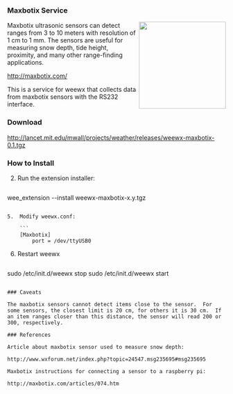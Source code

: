 ### Maxbotix Service

<img src="http://weewx.com/hardware/maxbotix.png" width="200" align="right" />

Maxbotix ultrasonic sensors can detect ranges from 3 to 10 meters with resolution of 1 cm to 1 mm.  The sensors are useful for measuring snow depth, tide height, proximity, and many other range-finding applications.

http://maxbotix.com/

This is a service for weewx that collects data from maxbotix sensors with the RS232 interface.

### Download

http://lancet.mit.edu/mwall/projects/weather/releases/weewx-maxbotix-0.1.tgz

### How to Install

2.  Run the extension installer:

    ```
wee_extension --install weewx-maxbotix-x.y.tgz
```

5.  Modify weewx.conf:

    ```
    [Maxbotix]
        port = /dev/ttyUSB0
```

6. Restart weewx

    ```
sudo /etc/init.d/weewx stop
sudo /etc/init.d/weewx start
```

### Caveats

The maxbotix sensors cannot detect items close to the sensor.  For some sensors, the closest limit is 20 cm, for others it is 30 cm.  If an item ranges closer than this distance, the sensor will read 200 or 300, respectively.

### References

Article about maxbotix sensor used to measure snow depth:

http://www.wxforum.net/index.php?topic=24547.msg235695#msg235695

Maxbotix instructions for connecting a sensor to a raspberry pi:

http://maxbotix.com/articles/074.htm
